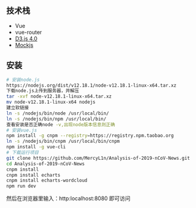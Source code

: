 技术栈
------
* Vue
* vue-router
* [D3.js 4.0](https://d3js.org/ "D3js v4") 
* [Mockjs](http://mockjs.com/ "Mockjs")

安装
----
```bash
# 安装node.js
https://nodejs.org/dist/v12.18.1/node-v12.18.1-linux-x64.tar.xz
下载node.js上传到服务器，并解压
tar -xvf node-v12.18.1-linux-x64.tar.xz
mv node-v12.18.1-linux-x64 nodejs
建立软链接
ln -s /nodejs/bin/node /usr/local/bin/
ln -s /nodejs/bin/npm /usr/local/bin/
查看安装是否正确node -v,出现node版本信息则正确
# 安装vue.js
npm install -g cnpm --registry=https://registry.npm.taobao.org
ln -s /nodejs/bin/cnpm /usr/local/bin/cnpm
npm install -g vue-cli
# 下载运行项目
git clone https://github.com/MercyL1n/Analysis-of-2019-nCoV-News.git
cd Analysis-of-2019-nCoV-News
cnpm install
cnpm install echarts
cnpm install echarts-wordcloud
npm run dev
```
然后在浏览器里输入：http:localhost:8080 即可访问


